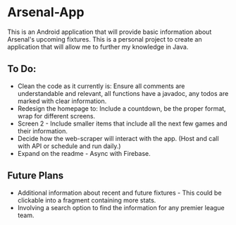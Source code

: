 # Arsenal-App

This is an Android application that will provide basic information about Arsenal's upcoming fixtures. This is a personal project to create an application that will allow me to further my knowledge in Java.


## To Do:

* Clean the code as it currently is: Ensure all comments are understandable and relevant, all functions have a javadoc, any todos are marked with clear information.
* Redesign the homepage to: Include a countdown, be the proper format, wrap for different screens.
* Screen 2 - Include smaller items that include all the next few games and their information.
* Decide how the web-scraper will interact with the app. (Host and call with API or schedule and run daily.)
* Expand on the readme - Async with Firebase.



## Future Plans

* Additional information about recent and future fixtures - This could be clickable into a fragment containing more stats.
* Involving a search option to find the information for any premier league team.
